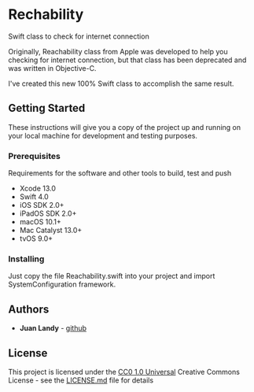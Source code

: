 # Rechability

Swift class to check for internet connection

Originally, Reachability class from Apple was developed to help you checking for internet connection, but that class has been deprecated and was written in Objective-C.

I've created this new 100% Swift class to accomplish the same result.

## Getting Started

These instructions will give you a copy of the project up and running on
your local machine for development and testing purposes. 

### Prerequisites

Requirements for the software and other tools to build, test and push 
- Xcode 13.0
- Swift 4.0
- iOS SDK 2.0+
- iPadOS SDK 2.0+
- macOS 10.1+
- Mac Catalyst 13.0+
- tvOS 9.0+

### Installing

Just copy the file Reachability.swift into your project and import SystemConfiguration framework.

## Authors

  - **Juan Landy** -
    [github](https://github.com/jlandyr)

## License

This project is licensed under the [CC0 1.0 Universal](LICENSE.md)
Creative Commons License - see the [LICENSE.md](LICENSE.md) file for
details
